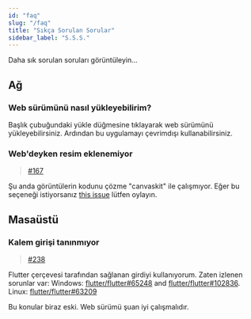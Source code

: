 ```yaml
---
id: "faq"
slug: "/faq"
title: "Sıkça Sorulan Sorular"
sidebar_label: "S.S.S."
---
```


Daha sık sorulan soruları görüntüleyin…

## Ağ

### Web sürümünü nasıl yükleyebilirim?

Başlık çubuğundaki yükle düğmesine tıklayarak web sürümünü yükleyebilirsiniz. Ardından bu uygulamayı çevrimdışı kullanabilirsiniz.

### Web'deyken resim eklenemiyor

> [#167](https://github.com/LinwoodCloud/Butterfly/issues/167)

Şu anda görüntülerin kodunu çözme "canvaskit" ile çalışmıyor. Eğer bu seçeneği istiyorsanız [this issue](https://github.com/flutter/flutter/issues/102683)  lütfen oylayın.

## Masaüstü

### Kalem girişi tanınmıyor

> [#238](https://github.com/LinwoodCloud/Butterfly/issues/238)

Flutter çerçevesi tarafından sağlanan girdiyi kullanıyorum. Zaten izlenen sorunlar var: Windows: [flutter/flutter#65248](https://github.com/flutter/flutter/issues/65248) and [flutter/flutter#102836](https://github.com/flutter/flutter/issues/102836). Linux: [flutter/flutter#63209](https://github.com/flutter/flutter/issues/63209)

Bu konular biraz eski. Web sürümü şuan iyi çalışmalıdır.
